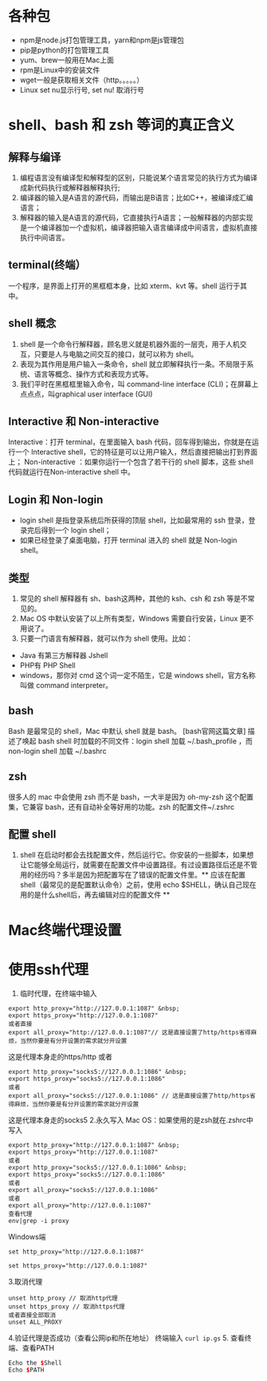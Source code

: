 # 各种包
- npm是node.js打包管理工具，yarn和npm是js管理包
- pip是python的打包管理工具
- yum、brew一般用在Mac上面
- rpm是Linux中的安装文件
- wget一般是获取相关文件（http。。。。。）
- Linux set nu显示行号, set nu! 取消行号
# shell、bash 和 zsh 等词的真正含义
## 解释与编译
1. 编程语言没有编译型和解释型的区别，只能说某个语言常见的执行方式为编译成新代码执行或解释器解释执行;
2. 编译器的输入是A语言的源代码，而输出是B语言；比如C++，被编译成汇编语言；
3. 解释器的输入是A语言的源代码，它直接执行A语言；一般解释器的内部实现是一个编译器加一个虚拟机，编译器把输入语言编译成中间语言，虚拟机直接执行中间语言。
## terminal(终端）
一个程序，是界面上打开的黑框框本身，比如 xterm、kvt 等。shell 运行于其中。
## shell 概念
1. shell 是一个命令行解释器，顾名思义就是机器外面的一层壳，用于人机交互，只要是人与电脑之间交互的接口，就可以称为 shell。
2. 表现为其作用是用户输入一条命令，shell 就立即解释执行一条。不局限于系统、语言等概念、操作方式和表现方式等。 
3. 我们平时在黑框框里输入命令，叫 command-line interface (CLI)；在屏幕上点点点，叫graphical user interface (GUI)
## Interactive 和 Non-interactive
Interactive：打开 terminal，在里面输入 bash 代码，回车得到输出，你就是在运行一个 Interactive shell，它的特征是可以让用户输入，然后直接把输出打到界面上；
Non-interactive ：如果你运行一个包含了若干行的 shell 脚本，这些 shell 代码就运行在Non-interactive shell 中。
## Login 和 Non-login

+ login shell 是指登录系统后所获得的顶层 shell，比如最常用的 ssh 登录，登录完后得到一个 login shell；
+ 如果已经登录了桌面电脑，打开 terminal 进入的 shell 就是 Non-login shell。
## 类型
1. 常见的 shell 解释器有 sh、bash这两种，其他的 ksh、csh 和 zsh 等是不常见的。
2. Mac OS 中默认安装了以上所有类型，Windows 需要自行安装，Linux 更不用说了。
3. 只要一门语言有解释器，就可以作为 shell 使用。比如：
+ Java 有第三方解释器 Jshell
+ PHP有 PHP Shell
+  windows，那你对 cmd 这个词一定不陌生，它是 windows shell，官方名称叫做 command interpreter。
## bash
Bash 是最常见的 shell，Mac 中默认 shell 就是 bash。
[bash官网这篇文章]
描述了唤起 bash shell 时加载的不同文件：login shell 加载 ~/.bash_profile ，而non-login shell 加载 ~/.bashrc 
## zsh
很多人的 mac 中会使用 zsh 而不是 bash，一大半是因为 oh-my-zsh 这个配置集，它兼容 bash，还有自动补全等好用的功能。zsh 的配置文件~/.zshrc
## 配置 shell
1. shell 在启动时都会去找配置文件，然后运行它。你安装的一些脚本，如果想让它能够全局运行，就需要在配置文件中设置路径。有过设置路径后还是不管用的经历吗？多半是因为把配置写在了错误的配置文件里。** 应该在配置shell（最常见的是配置默认命令）之前，使用 echo $SHELL，确认自己现在用的是什么shell后，再去编辑对应的配置文件 **
# Mac终端代理设置

# 使用ssh代理

1. 临时代理，在终端中输入

```
export http_proxy="http://127.0.0.1:1087" &nbsp; 
export https_proxy="http://127.0.0.1:1087"
或者直接
export all_proxy="http://127.0.0.1:1087"// 这是直接设置了http/https省得麻烦，当然你要是有分开设置的需求就分开设置
```
这是代理本身走的https/http
 或者

```
export http_proxy="socks5://127.0.0.1:1086" &nbsp; 
export https_proxy="socks5://127.0.0.1:1086"
或者
export all_proxy="socks5://127.0.0.1:1086" // 这是直接设置了http/https省得麻烦，当然你要是有分开设置的需求就分开设置
```
这是代理本身走的socks5
 2.永久写入
 Mac OS：如果使用的是zsh就在.zshrc中写入

```
export http_proxy="http://127.0.0.1:1087" &nbsp; 
export https_proxy="http://127.0.0.1:1087"
或者
export http_proxy="socks5://127.0.0.1:1086" &nbsp; 
export https_proxy="socks5://127.0.0.1:1086"
或者
export all_proxy="socks5://127.0.0.1:1086"
或者
export all_proxy="http://127.0.0.1:1087"
查看代理
env|grep -i proxy
```
Windows端
```
set http_proxy="http://127.0.0.1:1087"
​
set https_proxy="http://127.0.0.1:1087"
```
3.取消代理
```
unset http_proxy // 取消http代理
unset https_proxy // 取消https代理
或者直接全部取消
unset ALL_PROXY
```
4.验证代理是否成功（查看公网ip和所在地址）
 终端输入
 `curl ip.gs` 
5. 查看终端、查看PATH

```cpp
Echo the $Shell
Echo $PATH
```
